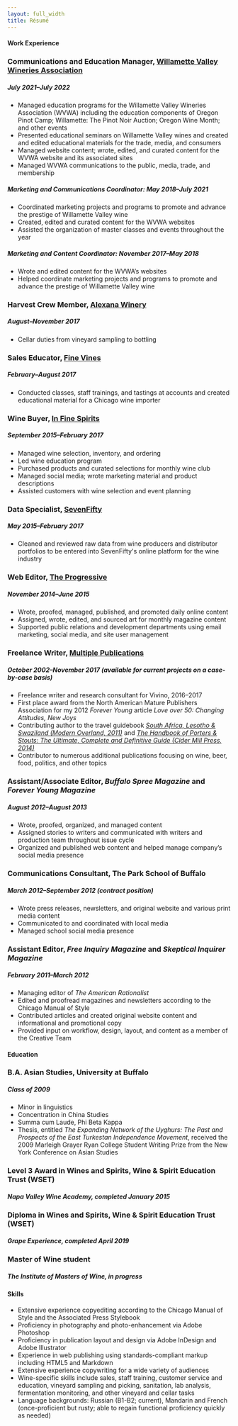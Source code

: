 ```yaml
---
layout: full_width
title: Résumé
---
```


#### Work Experience

### Communications and Education Manager, [Willamette Valley Wineries Association](http://willamettewines.com/)
##### July 2021–July 2022

* Managed education programs for the Willamette Valley Wineries Association (WVWA) including the education components of Oregon Pinot Camp; Willamette: The Pinot Noir Auction; Oregon Wine Month; and other events
* Presented educational seminars on Willamette Valley wines and created and edited educational materials for the trade, media, and consumers
* Managed website content; wrote, edited, and curated content for the WVWA website and its associated sites
* Managed WVWA communications to the public, media, trade, and membership
##### Marketing and Communications Coordinator: May 2018–July 2021
* Coordinated marketing projects and programs to promote and advance the prestige of Willamette Valley wine
* Created, edited and curated content for the WVWA websites
* Assisted the organization of master classes and events throughout the year
##### Marketing and Content Coordinator: November 2017–May 2018
* Wrote and edited content for the WVWA’s websites
* Helped coordinate marketing projects and programs to promote and advance the prestige of Willamette Valley wine

### Harvest Crew Member, [Alexana Winery](https://www.alexanawinery.com/)

##### August–November 2017

* Cellar duties from vineyard sampling to bottling

### Sales Educator, [Fine Vines](http://www.finevines.com/)

##### February–August 2017

* Conducted classes, staff trainings, and tastings at accounts and created educational material for a Chicago wine importer

### Wine Buyer, [In Fine Spirits](http://www.infinespirits.com)

##### September 2015–February 2017

* Managed wine selection, inventory, and ordering
* Led wine education program
* Purchased products and curated selections for monthly wine club 
* Managed social media; wrote marketing material and product descriptions 
* Assisted customers with wine selection and event planning

### Data Specialist, [SevenFifty](http://www.sevenfifty.com)

##### May 2015–February 2017

* Cleaned and reviewed raw data from wine producers and distributor portfolios to be entered into SevenFifty's online platform for the wine industry

### Web Editor, [The Progressive](http://www.progressive.org)

##### November 2014–June 2015

* Wrote, proofed, managed, published, and promoted daily online content
* Assigned, wrote, edited, and sourced art for monthly magazine content
* Supported public relations and development departments using email marketing, social media, and site user management

### Freelance Writer, [Multiple Publications](/writing.html)

##### October 2002–November 2017 (available for current projects on a case-by-case basis)

* Freelance writer and research consultant for Vivino, 2016–2017
* First place award from the North American Mature Publishers Association for my 2012 _Forever Young_ article _Love over 50: Changing Attitudes, New Joys_
* Contributing author to the travel guidebook [_South Africa, Lesotho & Swaziland (Modern Overland, 2011)_](http://www.modernoverland.com/store/index.php/south-africa-lesotho-swaziland.html) and [_The Handbook of Porters & Stouts: The Ultimate, Complete and Definitive Guide (Cider Mill Press, 2014)_](http://www.simonandschuster.com/books/The-Handbook-of-Porters-Stouts/Cider-Mill-Press/9781604334777)
* Contributor to numerous additional publications focusing on wine, beer, food, politics, and other topics

### Assistant/Associate Editor, _Buffalo Spree Magazine_ and _Forever Young Magazine_

##### August 2012–August 2013

* Wrote, proofed, organized, and managed content
* Assigned stories to writers and communicated with writers and production team throughout issue cycle
* Organized and published web content and helped manage company’s social media presence

### Communications Consultant, The Park School of Buffalo

##### March 2012–September 2012 (contract position)

* Wrote press releases, newsletters, and original website and various print media content
* Communicated to and coordinated with local media
* Managed school social media presence

### Assistant Editor, _Free Inquiry Magazine_ and _Skeptical Inquirer Magazine_

##### February 2011–March 2012

* Managing editor of _The American Rationalist_
* Edited and proofread magazines and newsletters according to the Chicago Manual of Style
* Contributed articles and created original website content and informational and promotional copy
* Provided input on workflow, design, layout, and content as a member of the Creative Team

#### Education

### B.A. Asian Studies, University at Buffalo

##### Class of 2009

* Minor in linguistics
* Concentration in China Studies
* Summa cum Laude, Phi Beta Kappa
* Thesis, entitled _The Expanding Network of the Uyghurs: The Past and Prospects of the East Turkestan Independence Movement_, received the 2009 Marleigh Grayer Ryan College Student Writing Prize from the New York Conference on Asian Studies

### Level 3 Award in Wines and Spirits, Wine & Spirit Education Trust (WSET)

##### Napa Valley Wine Academy, completed January 2015

### Diploma in Wines and Spirits, Wine & Spirit Education Trust (WSET)

##### Grape Experience, completed April 2019

### Master of Wine student

##### The Institute of Masters of Wine, in progress

#### Skills

* Extensive experience copyediting according to the Chicago Manual of Style and the Associated Press Stylebook
* Proficiency in photography and photo-enhancement via Adobe Photoshop
* Proficiency in publication layout and design via Adobe InDesign and Adobe Illustrator
* Experience in web publishing using standards-compliant markup including HTML5 and Markdown
* Extensive experience copywriting for a wide variety of audiences
* Wine-specific skills include sales, staff training, customer service and education, vineyard sampling and picking, sanitation, lab analysis, fermentation monitoring, and other vineyard and cellar tasks
* Language backgrounds: Russian (B1-B2; current), Mandarin and French (once-proficient but rusty; able to regain functional proficiency quickly as needed)